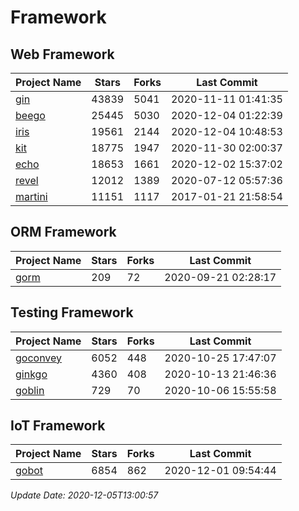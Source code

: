# Framework

## Web Framework
| Project Name | Stars | Forks | Last Commit |
| ------------ | ----- | ----- | ----------- |
| [gin](https://github.com/gin-gonic/gin) | 43839 | 5041 | 2020-11-11 01:41:35 |
| [beego](https://github.com/astaxie/beego) | 25445 | 5030 | 2020-12-04 01:22:39 |
| [iris](https://github.com/kataras/iris) | 19561 | 2144 | 2020-12-04 10:48:53 |
| [kit](https://github.com/go-kit/kit) | 18775 | 1947 | 2020-11-30 02:00:37 |
| [echo](https://github.com/labstack/echo) | 18653 | 1661 | 2020-12-02 15:37:02 |
| [revel](https://github.com/revel/revel) | 12012 | 1389 | 2020-07-12 05:57:36 |
| [martini](https://github.com/go-martini/martini) | 11151 | 1117 | 2017-01-21 21:58:54 |

## ORM Framework
| Project Name | Stars | Forks | Last Commit |
| ------------ | ----- | ----- | ----------- |
| [gorm](https://github.com/jinzhu/gorm) | 209 | 72 | 2020-09-21 02:28:17 |

## Testing Framework
| Project Name | Stars | Forks | Last Commit |
| ------------ | ----- | ----- | ----------- |
| [goconvey](https://github.com/smartystreets/goconvey) | 6052 | 448 | 2020-10-25 17:47:07 |
| [ginkgo](https://github.com/onsi/ginkgo) | 4360 | 408 | 2020-10-13 21:46:36 |
| [goblin](https://github.com/franela/goblin) | 729 | 70 | 2020-10-06 15:55:58 |

## IoT Framework
| Project Name | Stars | Forks | Last Commit |
| ------------ | ----- | ----- | ----------- |
| [gobot](https://github.com/hybridgroup/gobot) | 6854 | 862 | 2020-12-01 09:54:44 |

*Update Date: 2020-12-05T13:00:57*